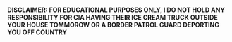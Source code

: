 #### DISCLAIMER: FOR EDUCATIONAL PURPOSES ONLY, I DO NOT HOLD ANY RESPONSIBILITY FOR CIA HAVING THEIR ICE CREAM TRUCK OUTSIDE YOUR HOUSE TOMMOROW OR A BORDER PATROL GUARD DEPORTING YOU OFF COUNTRY

